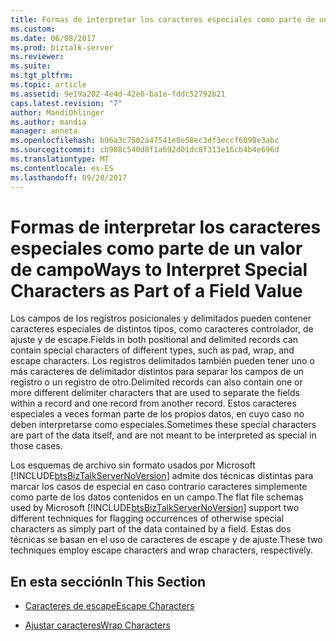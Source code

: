```yaml
---
title: Formas de interpretar los caracteres especiales como parte de un valor de campo | Documentos de Microsoft
ms.custom: 
ms.date: 06/08/2017
ms.prod: biztalk-server
ms.reviewer: 
ms.suite: 
ms.tgt_pltfrm: 
ms.topic: article
ms.assetid: 9e19a202-4e4d-42e0-ba1e-fddc52792b21
caps.latest.revision: "7"
author: MandiOhlinger
ms.author: mandia
manager: anneta
ms.openlocfilehash: b96a3c7502a47541e8e58ec3df3eccf6098e3abc
ms.sourcegitcommit: cb908c540d8f1a692d01dc8f313e16cb4b4e696d
ms.translationtype: MT
ms.contentlocale: es-ES
ms.lasthandoff: 09/20/2017
---
```

# <a name="ways-to-interpret-special-characters-as-part-of-a-field-value"></a><span data-ttu-id="437e1-102">Formas de interpretar los caracteres especiales como parte de un valor de campo</span><span class="sxs-lookup"><span data-stu-id="437e1-102">Ways to Interpret Special Characters as Part of a Field Value</span></span>
<span data-ttu-id="437e1-103">Los campos de los registros posicionales y delimitados pueden contener caracteres especiales de distintos tipos, como caracteres controlador, de ajuste y de escape.</span><span class="sxs-lookup"><span data-stu-id="437e1-103">Fields in both positional and delimited records can contain special characters of different types, such as pad, wrap, and escape characters.</span></span> <span data-ttu-id="437e1-104">Los registros delimitados también pueden tener uno o más caracteres de delimitador distintos para separar los campos de un registro o un registro de otro.</span><span class="sxs-lookup"><span data-stu-id="437e1-104">Delimited records can also contain one or more different delimiter characters that are used to separate the fields within a record and one record from another record.</span></span> <span data-ttu-id="437e1-105">Estos caracteres especiales a veces forman parte de los propios datos, en cuyo caso no deben interpretarse como especiales.</span><span class="sxs-lookup"><span data-stu-id="437e1-105">Sometimes these special characters are part of the data itself, and are not meant to be interpreted as special in those cases.</span></span>  
  
 <span data-ttu-id="437e1-106">Los esquemas de archivo sin formato usados por Microsoft [!INCLUDE[btsBizTalkServerNoVersion](../includes/btsbiztalkservernoversion-md.md)] admite dos técnicas distintas para marcar los casos de especial en caso contrario caracteres simplemente como parte de los datos contenidos en un campo.</span><span class="sxs-lookup"><span data-stu-id="437e1-106">The flat file schemas used by Microsoft [!INCLUDE[btsBizTalkServerNoVersion](../includes/btsbiztalkservernoversion-md.md)] support two different techniques for flagging occurrences of otherwise special characters as simply part of the data contained by a field.</span></span> <span data-ttu-id="437e1-107">Estas dos técnicas se basan en el uso de caracteres de escape y de ajuste.</span><span class="sxs-lookup"><span data-stu-id="437e1-107">These two techniques employ escape characters and wrap characters, respectively.</span></span>  
  
## <a name="in-this-section"></a><span data-ttu-id="437e1-108">En esta sección</span><span class="sxs-lookup"><span data-stu-id="437e1-108">In This Section</span></span>  
  
-   [<span data-ttu-id="437e1-109">Caracteres de escape</span><span class="sxs-lookup"><span data-stu-id="437e1-109">Escape Characters</span></span>](../core/escape-characters.md)  
  
-   [<span data-ttu-id="437e1-110">Ajustar caracteres</span><span class="sxs-lookup"><span data-stu-id="437e1-110">Wrap Characters</span></span>](../core/wrap-characters.md)